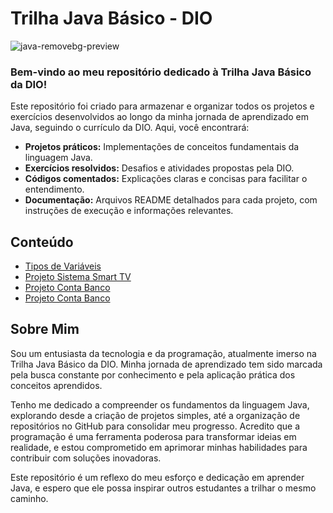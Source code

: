
# Trilha Java Básico - DIO

![java-removebg-preview](https://github.com/user-attachments/assets/a6803673-5b91-43ab-99af-ae2cd5565750)

### Bem-vindo ao meu repositório dedicado à Trilha Java Básico da DIO! 


Este repositório foi criado para armazenar e organizar todos os projetos e exercícios desenvolvidos ao longo da minha jornada de aprendizado em Java, seguindo o currículo da DIO. Aqui, você encontrará:

* **Projetos práticos:** Implementações de conceitos fundamentais da linguagem Java.
* **Exercícios resolvidos:** Desafios e atividades propostas pela DIO.
* **Códigos comentados:** Explicações claras e concisas para facilitar o entendimento.
* **Documentação:** Arquivos README detalhados para cada projeto, com instruções de execução e informações relevantes.

## Conteúdo

* [Tipos de Variáveis](https://github.com/siqueirago/dio-trilha-java-basico/tree/main/tipos-variaveis)
* [Projeto Sistema Smart TV](https://github.com/siqueirago/dio-trilha-java-basico/tree/main/sistema-smart-tv)
* [Projeto Conta Banco](https://github.com/siqueirago/dio-trilha-java-basico/tree/main/ContaBanco)
* [Projeto Conta Banco](https://github.com/siqueirago/dio-trilha-java-basico/tree/main/ContaBanco)

## Sobre Mim

Sou um entusiasta da tecnologia e da programação, atualmente imerso na Trilha Java Básico da DIO. Minha jornada de aprendizado tem sido marcada pela busca constante por conhecimento e pela aplicação prática dos conceitos aprendidos.

Tenho me dedicado a compreender os fundamentos da linguagem Java, explorando desde a criação de projetos simples, até a organização de repositórios no GitHub para consolidar meu progresso.
Acredito que a programação é uma ferramenta poderosa para transformar ideias em realidade, e estou comprometido em aprimorar minhas habilidades para contribuir com soluções inovadoras.

Este repositório é um reflexo do meu esforço e dedicação em aprender Java, e espero que ele possa inspirar outros estudantes a trilhar o mesmo caminho.

